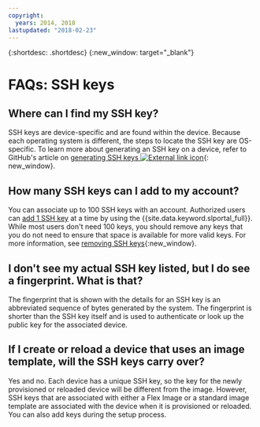 ```yaml
---
copyright:
  years: 2014, 2018
lastupdated: "2018-02-23"
---
```


{:shortdesc: .shortdesc}
{:new_window: target="_blank"}

# FAQs: SSH keys

## Where can I find my SSH key?

SSH keys are device-specific and are found within the device. Because each operating system is different, the steps to locate the SSH key are OS-specific. To learn more about generating an SSH key on a device, refer to GitHub's article on [generating SSH keys ![External link icon](../../icons/launch-glyph.svg "External link icon")](https://help.github.com/articles/generating-ssh-keys#platform-windows){: new_window}.

## How many SSH keys can I add to my account?

You can associate up to 100 SSH keys with an account. Authorized users can [add 1 SSH key](add-ssh-key.html) at a time by using the {{site.data.keyword.slportal_full}}. While most users don't need 100 keys, you should remove any keys that you do not need to ensure that space is available for more valid keys. For more information, see [removing SSH keys](remove-ssh-key.html){:new_window}.

## I don't see my actual SSH key listed, but I do see a fingerprint. What is that?

The fingerprint that is shown with the details for an SSH key is an abbreviated sequence of bytes generated by the system. The fingerprint is shorter than the SSH key itself and is used to authenticate or look up the public key for the associated device.

## If I create or reload a device that uses an image template, will the SSH keys carry over?

Yes and no. Each device has a unique SSH key, so the key for the newly provisioned or reloaded device will be different from the image.  However, SSH keys that are associated with either a Flex Image or a standard image template are associated with the device when it is provisioned or reloaded. You can also add keys during the setup process.
